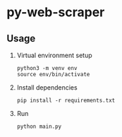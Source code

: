 # py-web-scraper

## Usage

1. Virtual environment setup
    ```
    python3 -m venv env
    source env/bin/activate
    ```
2. Install dependencies
    ```
    pip install -r requirements.txt
    ```
3. Run
    ```
    python main.py
    ```